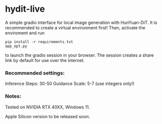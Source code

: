 # hydit-live
A simple gradio interface for local image generation with HunYuan-DiT.
It is recommended to create a virtual environment first!
Then, activate the enviroment and run
```
pip install -r requirements.txt
app_opt.py
```
to launch the gradio session in your browser. The session creates a share link by default for use over the internet.

### Recommended settings:
Inference Steps: 30-50
Guidance Scale: 5-7 (use integers only!)

### Notes:
Tested on NVIDIA RTX 40XX, Windows 11.

Apple Silicon version to be released soon.
